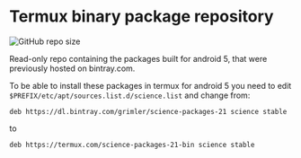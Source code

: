 # Termux binary package repository

![GitHub repo size](https://img.shields.io/github/repo-size/termux/science-packages-21-bin)

Read-only repo containing the packages built for android 5, that were
previously hosted on bintray.com. 

To be able to install these packages in termux for android 5 you need
to edit `$PREFIX/etc/apt/sources.list.d/science.list` and change from:

```
deb https://dl.bintray.com/grimler/science-packages-21 science stable
```

to

```
deb https://termux.com/science-packages-21-bin science stable
```
